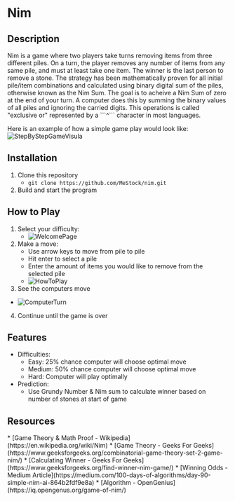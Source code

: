# Nim

<h2>Description</h2>
Nim is a game where two players take turns removing items from three different piles. On a turn, the player removes any number of items from any same pile, and must at least take one item. The winner is the last person to remove a stone. 
The strategy has been mathematically proven for all initial pile/item combinations and calculated using binary digital sum of the piles, otherwise known as the Nim Sum. The goal is to acheive a Nim Sum of zero at the end of your turn.
A computer does this by summing the binary values of all piles and ignoring the carried digits. This operations is called "exclusive or" represented by a ```^``` character in most languages.

Here is an example of how a simple game play would look like:<br>
![StepByStepGameVisula](https://www.google.com/url?sa=i&source=images&cd=&ved=2ahUKEwi7-JqN4tPlAhUS7J4KHXZJDdYQjRx6BAgBEAQ&url=https%3A%2F%2Fplus.maths.org%2Fcontent%2Fplay-win-nim&psig=AOvVaw185vr3NLUyRCVZTmlOCjMb&ust=1573067195379836 "Step by step game visual")

<h2>Installation</h2>

1. Clone this repository
    * ```git clone https://github.com/MeStock/nim.git```
2. Build and start the program

<h2>How to Play</h2>

1. Select your difficulty:
    * ![WelcomePage](WelcomePage.png "Game Welcome Page")
2. Make a move:
    * Use arrow keys to move from pile to pile
    * Hit enter to select a pile
    * Enter the amount of items you would like to remove from the selected pile
    * ![HowToPlay](MakeAMove.png "How To Play")
3. See the computers move
 * ![ComputerTurn](ComputerTurn.png "See Computers Moves")
4. Continue until the game is over

<h2>Features</h2>

* Difficulties:
    * Easy: 25% chance computer will choose optimal move
    * Medium: 50% chance computer will choose optimal move
    * Hard: Computer will play optimally
* Prediction:
    * Use Grundy Number & Nim sum to calculate winner based on number of stones at start of game

<h2>Resources</h2>
* [Game Theory & Math Proof - Wikipedia](https://en.wikipedia.org/wiki/Nim)
* [Game Theory - Geeks For Geeks](https://www.geeksforgeeks.org/combinatorial-game-theory-set-2-game-nim/)
* [Calculating Winner - Geeks For Geeks](https://www.geeksforgeeks.org/find-winner-nim-game/)
* [Winning Odds - Medium Article](https://medium.com/100-days-of-algorithms/day-90-simple-nim-ai-864b2fdf9e8a)
* [Algorithm - OpenGenius](https://iq.opengenus.org/game-of-nim/)
